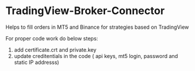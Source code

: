 # TradingView-Broker-Connector
Helps to fill orders in MT5 and Binance for strategies based on TradingView

For proper code work do below steps:
  1) add certificate.crt and private.key
  2) update creditentials in the code ( api keys, mt5 login, password and static IP addresss)
